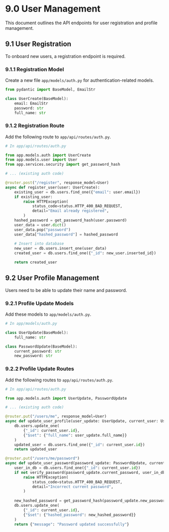 # 9.0 User Management

This document outlines the API endpoints for user registration and profile management.

## 9.1 User Registration

To onboard new users, a registration endpoint is required.

### 9.1.1 Registration Model

Create a new file `app/models/auth.py` for authentication-related models.

```python
from pydantic import BaseModel, EmailStr

class UserCreate(BaseModel):
    email: EmailStr
    password: str
    full_name: str
```

### 9.1.2 Registration Route

Add the following route to `app/api/routes/auth.py`.

```python
# In app/api/routes/auth.py

from app.models.auth import UserCreate
from app.models.user import User
from app.services.security import get_password_hash

# ... (existing auth code)

@router.post("/register", response_model=User)
async def register_user(user: UserCreate):
    existing_user = db.users.find_one({"email": user.email})
    if existing_user:
        raise HTTPException(
            status_code=status.HTTP_400_BAD_REQUEST,
            detail="Email already registered",
        )
    hashed_password = get_password_hash(user.password)
    user_data = user.dict()
    user_data.pop("password")
    user_data["hashed_password"] = hashed_password
    
    # Insert into database
    new_user = db.users.insert_one(user_data)
    created_user = db.users.find_one({"_id": new_user.inserted_id})

    return created_user
```

## 9.2 User Profile Management

Users need to be able to update their name and password.

### 9.2.1 Profile Update Models

Add these models to `app/models/auth.py`.

```python
# In app/models/auth.py

class UserUpdate(BaseModel):
    full_name: str

class PasswordUpdate(BaseModel):
    current_password: str
    new_password: str
```

### 9.2.2 Profile Update Routes

Add the following routes to `app/api/routes/auth.py`.

```python
# In app/api/routes/auth.py

from app.models.auth import UserUpdate, PasswordUpdate

# ... (existing auth code)

@router.put("/users/me", response_model=User)
async def update_user_profile(user_update: UserUpdate, current_user: User = Depends(get_current_active_user)):
    db.users.update_one(
        {"_id": current_user.id},
        {"$set": {"full_name": user_update.full_name}}
    )
    updated_user = db.users.find_one({"_id": current_user.id})
    return updated_user

@router.put("/users/me/password")
async def update_user_password(password_update: PasswordUpdate, current_user: User = Depends(get_current_active_user)):
    user_in_db = db.users.find_one({"_id": current_user.id})
    if not verify_password(password_update.current_password, user_in_db["hashed_password"]):
        raise HTTPException(
            status_code=status.HTTP_400_BAD_REQUEST,
            detail="Incorrect current password",
        )
    
    new_hashed_password = get_password_hash(password_update.new_password)
    db.users.update_one(
        {"_id": current_user.id},
        {"$set": {"hashed_password": new_hashed_password}}
    )
    return {"message": "Password updated successfully"}

```
